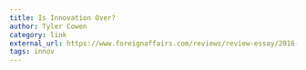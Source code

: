 ```yaml
---
title: Is Innovation Over?
author: Tyler Cowen
category: link
external_url: https://www.foreignaffairs.com/reviews/review-essay/2016-02-15/innovation-over
tags: innov
---
```

